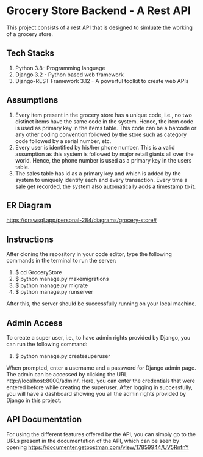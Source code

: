 # Grocery Store Backend - A Rest API
This project consists of a rest API that is designed to simluate the working of a grocery store. 
## Tech Stacks
1. Python 3.8- Programming language
2. Django 3.2 - Python based web framework
3. Django-REST Framework 3.12 - A powerful toolkit to create web APIs
## Assumptions
1. Every item present in the grocery store has a unique code, i.e., no two distinct items have the same code in the system. Hence, the item code is used as primary key in the items table. This code can be a barcode or any other coding convention followed by the store such as category code followed by a serial number, etc.
2. Every user is identified by his/her phone number. This is a valid assumption as this system is followed by major retail giants all over the world. Hence, the phone number is used as a primary key in the users table.
3. The sales table has id as a primary key and which is added by the system to uniquely identify each and every transaction. Every time a sale get recorded, the system also automatically adds a timestamp to it. 
## ER Diagram
https://drawsql.app/personal-284/diagrams/grocery-store#
## Instructions
After cloning the repository in your code editor, type the following commands in the terminal to run the server:
1. $ cd GroceryStore
2. $ python manage.py makemigrations
3. $ python manage.py migrate
4. $ python manage.py runserver     
   
After this, the server should be successfully running on your local machine.
## Admin Access
To create a super user, i.e., to have admin rights provided by Django, you can run the following command:
1. $ python manage.py createsuperuser   
         
When prompted, enter a username and a password for Django admin page. The admin can be accessed by clicking the URL http://localhost:8000/admin/. Here, you can enter the credentials that were entered before while creating the superuser. After logging in successfully, you will have a dashboard showing you all the admin rights provided by Django in this project. 
## API Documentation
For using the different features offered by the API, you can simply go to the URLs present in the documentation of the API, which can be seen by opening https://documenter.getpostman.com/view/17859944/UV5RnfnY
